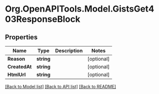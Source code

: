 # Org.OpenAPITools.Model.GistsGet403ResponseBlock

## Properties

Name | Type | Description | Notes
------------ | ------------- | ------------- | -------------
**Reason** | **string** |  | [optional] 
**CreatedAt** | **string** |  | [optional] 
**HtmlUrl** | **string** |  | [optional] 

[[Back to Model list]](../README.md#documentation-for-models) [[Back to API list]](../README.md#documentation-for-api-endpoints) [[Back to README]](../README.md)

